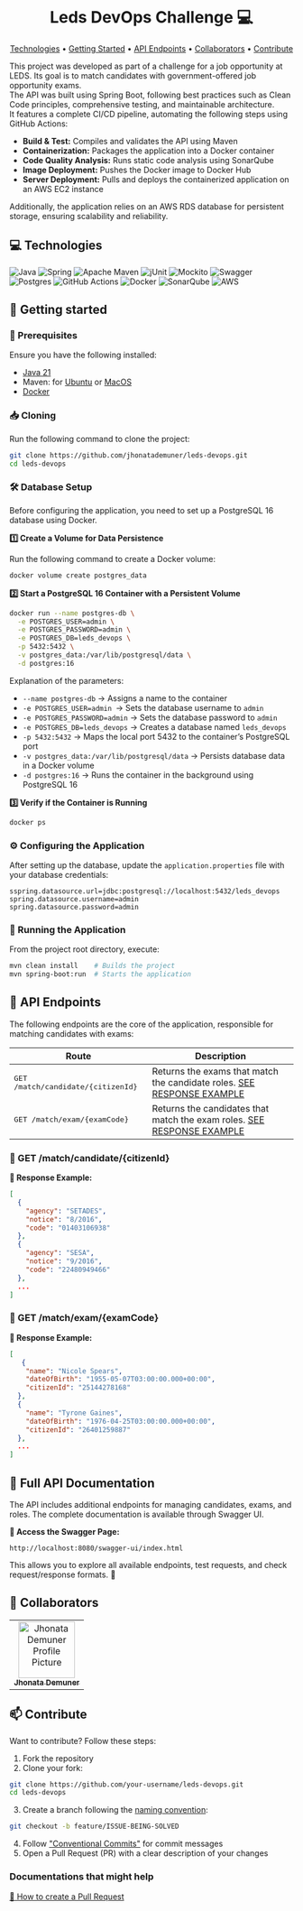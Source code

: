 <h1 align="center" style="font-weight: bold;">Leds DevOps Challenge 💻</h1>

<p align="center">
 <a href="#tech">Technologies</a> • 
 <a href="#started">Getting Started</a> • 
  <a href="#routes">API Endpoints</a> •
 <a href="#colab">Collaborators</a> •
 <a href="#contribute">Contribute</a>
</p>

<p>
    This project was developed as part of a challenge for a job opportunity at LEDS. Its goal is to match candidates with government-offered job opportunity exams.
    <br/>
    The API was built using Spring Boot, following best practices such as Clean Code principles, comprehensive testing, and maintainable architecture.
    <br/>
    It features a complete CI/CD pipeline, automating the following steps using GitHub Actions:
    <br/>
    <ul>
    <li><b>Build & Test:</b> Compiles and validates the API using Maven</li>
    <li><b>Containerization:</b> Packages the application into a Docker container</li>
    <li><b>Code Quality Analysis:</b> Runs static code analysis using SonarQube</li>
    <li><b>Image Deployment:</b> Pushes the Docker image to Docker Hub</li>
    <li><b>Server Deployment:</b> Pulls and deploys the containerized application on an AWS EC2 instance</li>
    </ul>
    Additionally, the application relies on an AWS RDS database for persistent storage, ensuring scalability and reliability.
</p>

<h2 id="technologies">💻 Technologies</h2>

![Java](https://img.shields.io/badge/java-%23ED8B00.svg?style=for-the-badge&logo=openjdk&logoColor=white)
![Spring](https://img.shields.io/badge/spring-%236DB33F.svg?style=for-the-badge&logo=spring&logoColor=white)
![Apache Maven](https://img.shields.io/badge/Apache%20Maven-C71A36?style=for-the-badge&logo=Apache%20Maven&logoColor=white)
![jUnit](https://img.shields.io/badge/-jUnit-%2325A162?style=for-the-badge&logo=junit5&logoColor=white)
![Mockito](https://img.shields.io/badge/-Mockito-%2372A928?style=for-the-badge&logo=mocha&logoColor=%23080808)
![Swagger](https://img.shields.io/badge/-Swagger-%23Clojure?style=for-the-badge&logo=swagger&logoColor=white)
![Postgres](https://img.shields.io/badge/postgres-%23316192.svg?style=for-the-badge&logo=postgresql&logoColor=white)
![GitHub Actions](https://img.shields.io/badge/github%20actions-%232671E5.svg?style=for-the-badge&logo=githubactions&logoColor=white)
![Docker](https://img.shields.io/badge/docker-%230db7ed.svg?style=for-the-badge&logo=docker&logoColor=white)
![SonarQube](https://img.shields.io/badge/SonarQube-black?style=for-the-badge&logo=sonarqube&logoColor=4E9BCD)
![AWS](https://img.shields.io/badge/AWS-%23FF9900.svg?style=for-the-badge&logo=amazon-aws&logoColor=white)

<h2 id="started">🚀 Getting started</h2>

<h3>📌 Prerequisites</h3>

Ensure you have the following installed:

- [Java 21](https://www.oracle.com/java/technologies/javase/jdk21-archive-downloads.html)
- Maven: for [Ubuntu](https://maven.apache.org/download.cgi) or [MacOS](https://formulae.brew.sh/formula/maven)
- [Docker](https://docs.docker.com/get-started/get-docker/)

<h3>📥 Cloning</h3>

Run the following command to clone the project:

```bash
git clone https://github.com/jhonatademuner/leds-devops.git
cd leds-devops
```

<h3>🛠️ Database Setup</h3>

Before configuring the application, you need to set up a PostgreSQL 16 database using Docker.

<b>1️⃣ Create a Volume for Data Persistence</b>

Run the following command to create a Docker volume:

```bash
docker volume create postgres_data
```

<b>2️⃣ Start a PostgreSQL 16 Container with a Persistent Volume</b>

```bash
docker run --name postgres-db \
  -e POSTGRES_USER=admin \
  -e POSTGRES_PASSWORD=admin \
  -e POSTGRES_DB=leds_devops \
  -p 5432:5432 \
  -v postgres_data:/var/lib/postgresql/data \
  -d postgres:16
```

Explanation of the parameters:
- `--name postgres-db` → Assigns a name to the container
- `-e POSTGRES_USER=admin `→ Sets the database username to `admin`
- `-e POSTGRES_PASSWORD=admin` → Sets the database password to `admin`
- `-e POSTGRES_DB=leds_devops` → Creates a database named `leds_devops`
- `-p 5432:5432` → Maps the local port 5432 to the container’s PostgreSQL port
- `-v postgres_data:/var/lib/postgresql/data` → Persists database data in a Docker volume
- `-d postgres:16` → Runs the container in the background using PostgreSQL 16

<b>3️⃣ Verify if the Container is Running</b>

```bash
docker ps
```

<h3>⚙️ Configuring the Application</h2>

After setting up the database, update the `application.properties` file with your database credentials:

```properties
sspring.datasource.url=jdbc:postgresql://localhost:5432/leds_devops
spring.datasource.username=admin
spring.datasource.password=admin
```

<h3>🚀 Running the Application</h3>

From the project root directory, execute:

```bash
mvn clean install    # Builds the project
mvn spring-boot:run  # Starts the application
```

<h2 id="routes">📍 API Endpoints</h2>
​
The following endpoints are the core of the application, responsible for matching candidates with exams:

| Route               | Description                                          
|----------------------|-----------------------------------------------------
| <kbd>GET /match/candidate/{citizenId}</kbd>     | Returns the exams that match the candidate roles. [SEE RESPONSE EXAMPLE](#match-candidate-detail)
| <kbd>GET /match/exam/{examCode}</kbd>     | Returns the candidates that match the exam roles. [SEE RESPONSE EXAMPLE](#match-exam-detail)

<h3 id="match-candidate-detail">🔎 GET /match/candidate/{citizenId}</h3>

**📌 Response Example:**
```json
[
  {
    "agency": "SETADES",
    "notice": "8/2016",
    "code": "01403106938"
  },
  {
    "agency": "SESA",
    "notice": "9/2016",
    "code": "22480949466"
  },
  ...
]
```

<h3 id="match-exam-detail">🔎 GET /match/exam/{examCode}</h3>

**📌 Response Example:**
```json
[
   {
    "name": "Nicole Spears",
    "dateOfBirth": "1955-05-07T03:00:00.000+00:00",
    "citizenId": "25144278168"
  },
  {
    "name": "Tyrone Gaines",
    "dateOfBirth": "1976-04-25T03:00:00.000+00:00",
    "citizenId": "26401259887"
  },
  ...
]
```

<h2>📜 Full API Documentation</h2>

The API includes additional endpoints for managing candidates, exams, and  roles. The complete documentation is available through Swagger UI.

**🔹 Access the Swagger Page:**

```plaintext
http://localhost:8080/swagger-ui/index.html
```

This allows you to explore all available endpoints, test requests, and check request/response formats. 🚀

<h2 id="colab">🤝 Collaborators</h2>

<table>
  <tr>
    <td align="center">
      <a href="#">
        <img src="https://avatars.githubusercontent.com/u/103711264?v=4" width="100px;" alt="Jhonata Demuner Profile Picture"/><br>
        <sub>
          <b>Jhonata Demuner</b>
        </sub>
      </a>
    </td>
  </tr>
</table>

<h2 id="contribute">📫 Contribute</h2>

Want to contribute? Follow these steps:

1. Fork the repository
2. Clone your fork:
```bash
git clone https://github.com/your-username/leds-devops.git
cd leds-devops
```

3. Create a branch following the [naming convention](https://dev.to/couchcamote/git-branching-name-convention-cch):
```bash
git checkout -b feature/ISSUE-BEING-SOLVED
```

4. Follow ["Conventional Commits"](https://www.conventionalcommits.org/en/v1.0.0/) for commit messages
5. Open a Pull Request (PR) with a clear description of your changes

<h3>Documentations that might help</h3>

[📝 How to create a Pull Request](https://www.atlassian.com/br/git/tutorials/making-a-pull-request)
